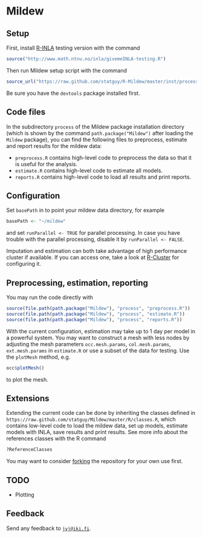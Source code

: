 Mildew
======

Setup
-----
First, install [R-INLA](http://www.r-inla.org/) testing version with the command
```r
source("http://www.math.ntnu.no/inla/givemeINLA-testing.R")
```
Then run Mildew setup script with the command
```r
source_url("https://raw.github.com/statguy/R-Mildew/master/inst/process/setup.R")
```
Be sure you have the `devtools` package installed first.

Code files
----------
In the subdirectory `process` of the Mildew package installation directory
(which is shown by the command `path.package("Mildew")` after loading
the `Mildew` package), you can find the following files to
preprocess, estimate and report results for the mildew data:
* `preprocess.R`
contains high-level code to preprocess the data so that it is useful for the analysis.
* `estimate.R`
contains high-level code to estimate all models.
* `reports.R`
contains high-level code to load all results and print reports.

Configuration
-------------
Set `basePath` in to point your mildew data directory, for example
```r
basePath <- "~/mildew"
```
and set `runParallel <- TRUE` for parallel processing.
In case you have trouble with the parallel processing, disable it by
`runParallel <- FALSE`.

Imputation and estimation can both take advantage of high performance cluster
if available. If you can access one, take a look at
[R-Cluster](https://github.com/statguy/R-Cluster) for configuring it.

Preprocessing, estimation, reporting
------------------------------------
You may run the code directly with
```r
source(file.path(path.package("Mildew"), "process", "preprocess.R"))
source(file.path(path.package("Mildew"), "process", "estimate.R"))
source(file.path(path.package("Mildew"), "process", "reports.R"))
```

With the current configuration, estimation may take up to 1 day per model in a powerful system.
You may want to construct a mesh with less nodes by adjusting the mesh parameters
`occ.mesh.params`, `col.mesh.params`, `ext.mesh.params` in `estimate.R` or use
a subset of the data for testing. Use the `plotMesh` method, e.g.
```r
occ$plotMesh()
```
to plot the mesh.

Extensions
----------
Extending the current code can be done by inheriting the classes defined in
`https://raw.github.com/statguy/Mildew/master/R/classes.R`, which contains low-level code to
load the mildew data, set up models, estimate models with INLA, save results and print results.
See more info about the references classes with the R command
```r
?ReferenceClasses
```
You may want to consider [forking](https://help.github.com/articles/fork-a-repo) the repository for your own use first.

TODO
----
* Plotting

Feedback
--------
Send any feedback to [`jvj@iki.fi`](mailto:jvj@iki.fi).
